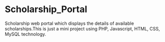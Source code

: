 # Scholarship_Portal
Scholarship web portal which displays the details of available scholarships.This is just a mini project using PHP, Javascript, HTML, CSS, MySQL technology.
